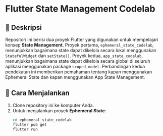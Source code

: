 # Flutter State Management Codelab

## 📌 Deskripsi
Repositori ini berisi dua proyek Flutter yang digunakan untuk mempelajari konsep **State Management**. Proyek pertama, `ephemeral_state_codelab`, menunjukkan bagaimana state dapat dikelola secara lokal menggunakan `StatefulWidget` dan `setState()`. Proyek kedua, `app_state_codelab`, menunjukkan bagaimana state dapat dikelola secara global di seluruh aplikasi menggunakan package `scoped_model`. Perbandingan kedua pendekatan ini memberikan pemahaman tentang kapan menggunakan Ephemeral State dan kapan menggunakan App State Management.

## 🚀 Cara Menjalankan
1. Clone repository ini ke komputer Anda.
2. Untuk menjalankan proyek **Ephemeral State**:
   ```bash
   cd ephemeral_state_codelab
   flutter pub get
   flutter run
